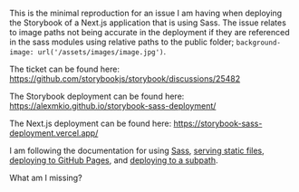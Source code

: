 This is the minimal reproduction for an issue I am having when deploying the Storybook of a Next.js application that is using Sass. The issue relates to image paths not being accurate in the deployment if they are referenced in the sass modules using relative paths to the public folder; `background-image: url('/assets/images/image.jpg')`.

The ticket can be found here: https://github.com/storybookjs/storybook/discussions/25482

The Storybook deployment can be found here: https://alexmkio.github.io/storybook-sass-deployment/

The Next.js deployment can be found here: https://storybook-sass-deployment.vercel.app/

I am following the documentation for using [Sass](https://storybook.js.org/recipes/sass), [serving static files](https://storybook.js.org/docs/configure/images-and-assets#serving-static-files-via-storybook-configuration), [deploying to GitHub Pages](https://storybook.js.org/docs/sharing/publish-storybook#github-pages), and [deploying to a subpath](https://storybook.js.org/docs/configure/images-and-assets#absolute-versus-relative-paths).

What am I missing?

